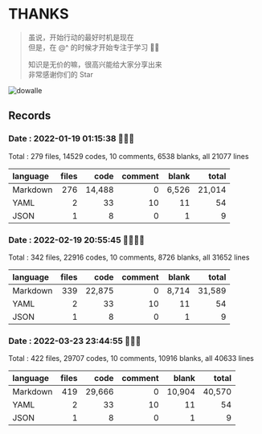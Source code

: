 # THANKS

> 虽说，开始行动的最好时机是现在  
> 但是，在 @^ 的时候才开始专注于学习 😮‍💨  
>
> 知识是无价的嘛，很高兴能给大家分享出来  
> 非常感谢你们的 Star  

![dowalle](https://github-readme-stats.vercel.app/api?username=dowalle&repo=algo&show_icons=true&include_all_commits=true&hide=contribs&theme=solarized-light)



## Records

### Date : 2022-01-19 01:15:38 🎉🎉🎉

Total : 279 files,  14529 codes, 10 comments, 6538 blanks, all 21077 lines

| language | files | code | comment | blank | total |
| :--- | ---: | ---: | ---: | ---: | ---: |
| Markdown | 276 | 14,488 | 0 | 6,526 | 21,014 |
| YAML | 2 | 33 | 10 | 11 | 54 |
| JSON | 1 | 8 | 0 | 1 | 9 |

### Date : 2022-02-19 20:55:45 🤯😮‍💨👿

Total : 342 files,  22916 codes, 10 comments, 8726 blanks, all 31652 lines

| language | files | code | comment | blank | total |
| :--- | ---: | ---: | ---: | ---: | ---: |
| Markdown | 339 | 22,875 | 0 | 8,714 | 31,589 |
| YAML | 2 | 33 | 10 | 11 | 54 |
| JSON | 1 | 8 | 0 | 1 | 9 |

### Date : 2022-03-23 23:44:55 👊👊👊

Total : 422 files, 29707 codes, 10 comments, 10916 blanks, all 40633 lines

| language | files |   code | comment |  blank |  total |
| :------- | ----: | -----: | ------: | -----: | -----: |
| Markdown |   419 | 29,666 |       0 | 10,904 | 40,570 |
| YAML     |     2 |     33 |      10 |     11 |     54 |
| JSON     |     1 |      8 |       0 |      1 |      9 |
